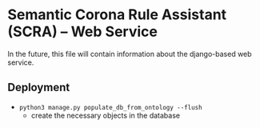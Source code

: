 # Semantic Corona Rule Assistant (SCRA) – Web Service

In the future, this file will contain information about the django-based web service.


## Deployment

- `python3 manage.py populate_db_from_ontology --flush`
    - create the necessary objects in the database
